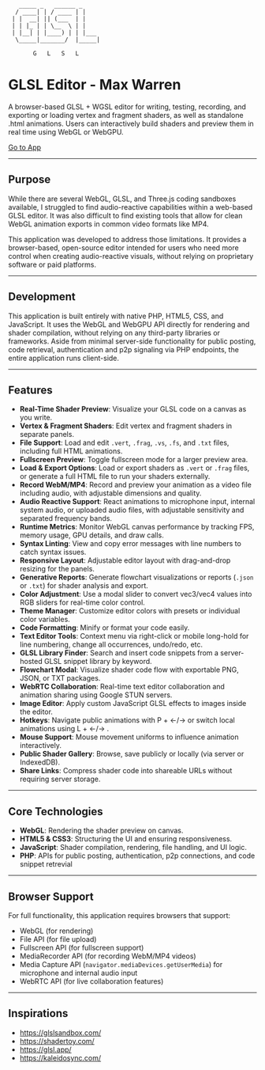 ```
   _____ _   ______ _
  / ____| | / ____ | |
 | |  __| || (___  | |
 | | |_ | | \__  \ | |
 | |__| | |____) | | |___ 
  \_____|_______/  |_____|
                            
       G   L   S   L 

```

# GLSL Editor - Max Warren

A browser-based GLSL + WGSL editor for writing, testing, recording, and exporting or loading vertex and fragment shaders, as well as standalone .html animations. Users can interactively build shaders and preview them in real time using WebGL or WebGPU.

[Go to App](https://max.wuaze.com/glsl)

---

## Purpose

While there are several WebGL, GLSL, and Three.js coding sandboxes available, I struggled to find audio-reactive capabilities within a web-based GLSL editor. It was also difficult to find existing tools that allow for clean WebGL animation exports in common video formats like MP4.

This application was developed to address those limitations. It provides a browser-based, open-source editor intended for users who need more control when creating audio-reactive visuals, without relying on proprietary software or paid platforms.

---

## Development

This application is built entirely with native PHP, HTML5, CSS, and JavaScript. It uses the WebGL and WebGPU API directly for rendering and shader compilation, without relying on any third-party libraries or frameworks. Aside from minimal server-side functionality for public posting, code retrieval, authentication and p2p signaling via PHP endpoints, the entire application runs client-side.

---

## Features

- **Real-Time Shader Preview**: Visualize your GLSL code on a canvas as you write.
- **Vertex & Fragment Shaders**: Edit vertex and fragment shaders in separate panels.
- **File Support**: Load and edit `.vert`, `.frag`, `.vs`, `.fs`, and `.txt` files, including full HTML animations.
- **Fullscreen Preview**: Toggle fullscreen mode for a larger preview area.
- **Load & Export Options**: Load or export shaders as `.vert` or `.frag` files, or generate a full HTML file to run your shaders externally.
- **Record WebM/MP4**: Record and preview your animation as a video file including audio, with adjustable dimensions and quality.
- **Audio Reactive Support**: React animations to microphone input, internal system audio, or uploaded audio files, with adjustable sensitivity and separated frequency bands.
- **Runtime Metrics**: Monitor WebGL canvas performance by tracking FPS, memory usage, GPU details, and draw calls.
- **Syntax Linting**: View and copy error messages with line numbers to catch syntax issues.
- **Responsive Layout**: Adjustable editor layout with drag-and-drop resizing for the panels.
- **Generative Reports**: Generate flowchart visualizations or reports (`.json` or `.txt`) for shader analysis and export.
- **Color Adjustment**: Use a modal slider to convert vec3/vec4 values into RGB sliders for real-time color control.
- **Theme Manager**: Customize editor colors with presets or individual color variables.  
- **Code Formatting**: Minify or format your code easily.
- **Text Editor Tools**: Context menu via right-click or mobile long-hold for line numbering, change all occurrences, undo/redo, etc.
- **GLSL Library Finder**: Search and insert code snippets from a server-hosted GLSL snippet library by keyword.
- **Flowchart Modal**: Visualize shader code flow with exportable PNG, JSON, or TXT packages.
- **WebRTC Collaboration**: Real-time text editor collaboration and animation sharing using Google STUN servers.
- **Image Editor**: Apply custom JavaScript GLSL effects to images inside the editor.
- **Hotkeys**: Navigate public animations with P + ←/→ or switch local animations using L + ←/→ .
- **Mouse Support**: Mouse movement uniforms to influence animation interactively.
- **Public Shader Gallery**: Browse, save publicly or locally (via server or IndexedDB).
- **Share Links**: Compress shader code into shareable URLs without requiring server storage.

---

## Core Technologies

- **WebGL**: Rendering the shader preview on canvas.  
- **HTML5 & CSS3**: Structuring the UI and ensuring responsiveness.  
- **JavaScript**: Shader compilation, rendering, file handling, and UI logic.  
- **PHP**: APIs for public posting, authentication, p2p connections, and code snippet retrevial

---

## Browser Support

For full functionality, this application requires browsers that support:

- WebGL (for rendering)  
- File API (for file upload)  
- Fullscreen API (for fullscreen support)  
- MediaRecorder API (for recording WebM/MP4 videos)  
- Media Capture API (`navigator.mediaDevices.getUserMedia`) for microphone and internal audio input  
- WebRTC API (for live collaboration features)

---

## Inspirations

- https://glslsandbox.com/  
- https://shadertoy.com/  
- https://glsl.app/  
- https://kaleidosync.com/